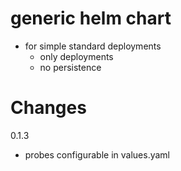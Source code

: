 # generic helm chart

* for simple standard deployments 
  * only deployments
  * no persistence

# Changes

0.1.3
* probes configurable in values.yaml